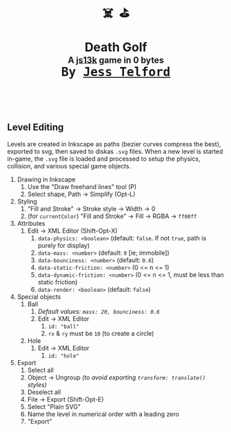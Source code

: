 <div align="center">
  <h1>
    ☠️&nbsp;&nbsp;⛳
    <br>
    <br>
    Death Golf
    <br>
    <sup><sub>A <a href="https://js13kgames.com">js13k</a> game in 0 bytes</sub></sup>
    <br>
    <kbd>By <a href="https://github.com/jesstelford">Jess Telford</a></kbd>
    <br>
    <br>
  </h1>
  <br>
</div>

## Level Editing

Levels are created in Inkscape as paths (bezier curves compress the best),
exported to svg, then saved to diskas `.svg` files. When a new level is started
in-game, the `.svg` file is loaded and processed to setup the physics,
collision, and various special game objects.

1. Drawing in Inkscape
   1. Use the "Draw freehand lines" tool (P)
   1. Select shape, Path -> Simplify (Opt-L)
1. Styling
   1. "Fill and Stroke" -> Stroke style -> Width -> 0
   1. (for `currentColor`) "Fill and Stroke" -> Fill -> RGBA -> `ff00ff`
1. Attributes
   1. Edit -> XML Editor (Shift-Opt-X)
      1. `data-physics: <boolean>` (default: `false`. If not `true`, path is purely
         for display)
      1. `data-mass: <number>` (default: `0` [ie; immobile])
      1. `data-bounciness: <number>` (default: `0.6`)
      1. `data-static-friction: <number>` (0 <= n <= 1)
      1. `data-dynamic-friction: <number>` (0 <= n <= 1, must be less than
         static friction)
      1. `data-render: <boolean>` (default: `false`)
1. Special objects
   1. Ball
      1. _Default values: `mass: 20, bounciness: 0.6`_
      1. Edit -> XML Editor
         1. `id: "ball"`
         1. `rx` & `ry` must be `10` (to create a circle)
   1. Hole
      1. Edit -> XML Editor
         1. `id: "hole"`
1. Export
   1. Select all
   1. Object -> Ungroup _(to avoid exporting `transform: translate()` styles)_
   1. Deselect all
   1. File -> Export (Shift-Opt-E)
   1. Select "Plain SVG"
   1. Name the level in numerical order with a leading zero
   1. "Export"
